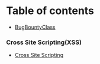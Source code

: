 # Table of contents

 * [BugBountyClass](README.md)
 
 ### Cross Site Scripting(XSS)
 
 * [Cross Site Scripting](./XSS/xss.md)
